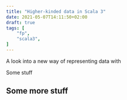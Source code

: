 ```yaml
---
title: "Higher-kinded data in Scala 3"
date: 2021-05-07T14:11:50+02:00
draft: true
tags: [
    "fp",
    "scala3",
]
---
```


A look into a new way of representing data with 


Some stuff

## Some more stuff